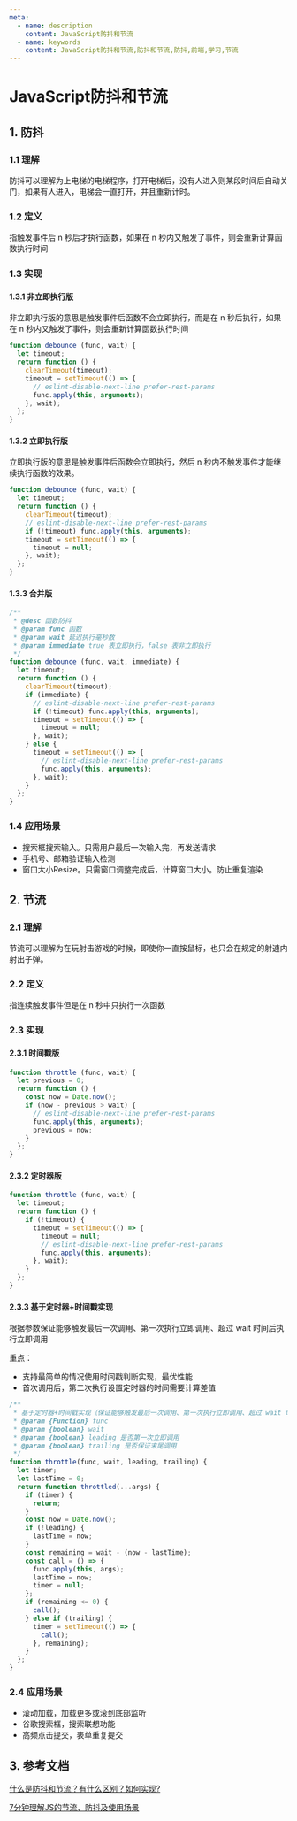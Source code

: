 ```yaml
---
meta:
  - name: description
    content: JavaScript防抖和节流
  - name: keywords
    content: JavaScript防抖和节流,防抖和节流,防抖,前端,学习,节流
---
```

# JavaScript防抖和节流

## 1. 防抖

### 1.1 理解

防抖可以理解为上电梯的电梯程序，打开电梯后，没有人进入则某段时间后自动关门，如果有人进入，电梯会一直打开，并且重新计时。

### 1.2 定义

指触发事件后 n 秒后才执行函数，如果在 n 秒内又触发了事件，则会重新计算函数执行时间

### 1.3 实现

#### 1.3.1 非立即执行版

非立即执行版的意思是触发事件后函数不会立即执行，而是在 n 秒后执行，如果在 n 秒内又触发了事件，则会重新计算函数执行时间

```js
function debounce (func, wait) {
  let timeout;
  return function () {
    clearTimeout(timeout);
    timeout = setTimeout(() => {
      // eslint-disable-next-line prefer-rest-params
      func.apply(this, arguments);
    }, wait);
  };
}
```

#### 1.3.2 立即执行版

立即执行版的意思是触发事件后函数会立即执行，然后 n 秒内不触发事件才能继续执行函数的效果。

```js
function debounce (func, wait) {
  let timeout;
  return function () {
    clearTimeout(timeout);
    // eslint-disable-next-line prefer-rest-params
    if (!timeout) func.apply(this, arguments);
    timeout = setTimeout(() => {
      timeout = null;
    }, wait);
  };
}
```

#### 1.3.3 合并版

```js
/**
 * @desc 函数防抖
 * @param func 函数
 * @param wait 延迟执行毫秒数
 * @param immediate true 表立即执行，false 表非立即执行
 */
function debounce (func, wait, immediate) {
  let timeout;
  return function () {
    clearTimeout(timeout);
    if (immediate) {
      // eslint-disable-next-line prefer-rest-params
      if (!timeout) func.apply(this, arguments);
      timeout = setTimeout(() => {
        timeout = null;
      }, wait);
    } else {
      timeout = setTimeout(() => {
        // eslint-disable-next-line prefer-rest-params
        func.apply(this, arguments);
      }, wait);
    }
  };
}
```

### 1.4 应用场景

+ 搜索框搜索输入。只需用户最后一次输入完，再发送请求
+ 手机号、邮箱验证输入检测
+ 窗口大小Resize。只需窗口调整完成后，计算窗口大小。防止重复渲染

## 2. 节流

### 2.1 理解

节流可以理解为在玩射击游戏的时候，即使你一直按鼠标，也只会在规定的射速内射出子弹。

### 2.2 定义

指连续触发事件但是在 n 秒中只执行一次函数

### 2.3 实现

#### 2.3.1 时间戳版

```js
function throttle (func, wait) {
  let previous = 0;
  return function () {
    const now = Date.now();
    if (now - previous > wait) {
      // eslint-disable-next-line prefer-rest-params
      func.apply(this, arguments);
      previous = now;
    }
  };
}
```

#### 2.3.2 定时器版

```js
function throttle (func, wait) {
  let timeout;
  return function () {
    if (!timeout) {
      timeout = setTimeout(() => {
        timeout = null;
        // eslint-disable-next-line prefer-rest-params
        func.apply(this, arguments);
      }, wait);
    }
  };
}
```

#### 2.3.3 基于定时器+时间戳实现

根据参数保证能够触发最后一次调用、第一次执行立即调用、超过 wait 时间后执行立即调用

重点：

+ 支持最简单的情况使用时间戳判断实现，最优性能
+ 首次调用后，第二次执行设置定时器的时间需要计算差值

```js
/**
 * 基于定时器+时间戳实现（保证能够触发最后一次调用、第一次执行立即调用、超过 wait 时间后执行立即调用）
 * @param {Function} func
 * @param {boolean} wait
 * @param {boolean} leading 是否第一次立即调用
 * @param {boolean} trailing 是否保证末尾调用
 */
function throttle(func, wait, leading, trailing) {
  let timer;
  let lastTime = 0;
  return function throttled(...args) {
    if (timer) {
      return;
    }
    const now = Date.now();
    if (!leading) {
      lastTime = now;
    }
    const remaining = wait - (now - lastTime);
    const call = () => {
      func.apply(this, args);
      lastTime = now;
      timer = null;
    };
    if (remaining <= 0) {
      call();
    } else if (trailing) {
      timer = setTimeout(() => {
        call();
      }, remaining);
    }
  };
}
```

### 2.4 应用场景

+ 滚动加载，加载更多或滚到底部监听
+ 谷歌搜索框，搜索联想功能
+ 高频点击提交，表单重复提交

## 3. 参考文档

[什么是防抖和节流？有什么区别？如何实现?](https://github.com/Advanced-Frontend/Daily-Interview-Question/issues/5)

[7分钟理解JS的节流、防抖及使用场景](https://juejin.cn/post/6844903669389885453)
